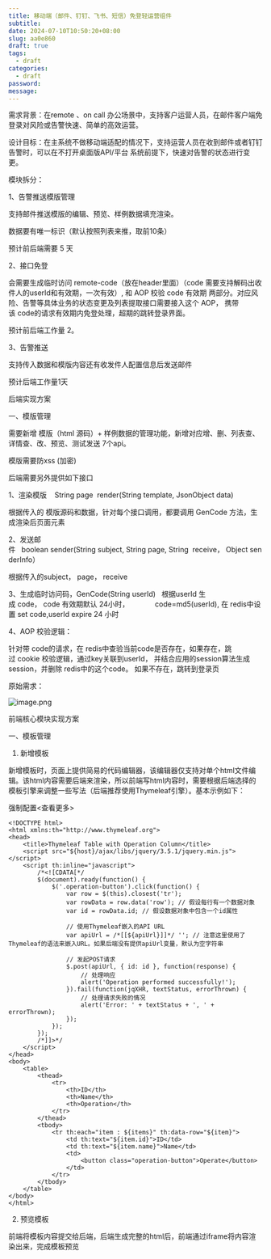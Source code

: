 ```yaml
---
title: 移动端（邮件、钉钉、飞书、短信）免登轻运营组件
subtitle: 
date: 2024-07-10T10:50:20+08:00
slug: aa0e860
draft: true
tags:
  - draft
categories:
  - draft
password: 
message:
---
```

需求背景：在remote 、on call 办公场景中，支持客户运营人员，在邮件客户端免登录对风险或告警快速、简单的高效运营。

设计目标：在主系统不做移动端适配的情况下，支持运营人员在收到邮件或者钉钉告警时，可以在不打开桌面版API/平台 系统前提下，快速对告警的状态进行变更。

模块拆分：

1、告警推送模版管理

支持邮件推送模版的编辑、预览、样例数据填充渲染。

数据要有唯一标识（默认按照列表来推，取前10条）

预计前后端需要 5 天

2、接口免登

会需要生成临时访问 remote-code（放在header里面）（code 需要支持解码出收件人的userId和有效期，一次有效）, 和 AOP 校验 code 有效期 两部分。对应风险、告警等具体业务的状态变更及列表提取接口需要接入这个 AOP， 携带该 code的请求有效期内免登处理，超期的跳转登录界面。

预计前后端工作量 2。

3、告警推送 

支持传入数据和模版内容还有收发件人配置信息后发送邮件

预计后端工作量1天

后端实现方案

一、模版管理

需要新增 模版（html 源码）+ 样例数据的管理功能，新增对应增、删、列表查、详情查、改、预览、测试发送 7个api。

模版需要防xss (加密)

后端需要另外提供如下接口

1、渲染模版    String page  render(String template, JsonObject data)  

根据传入的 模版源码和数据，针对每个接口调用，都要调用 GenCode 方法，生成渲染后页面元素

2、发送邮件   boolean sender(String subject, String page, String  receive， Object senderInfo）

根据传入的subject， page， receive

3、生成临时访问码，GenCode(String userId)   根据userId 生成 code， code 有效期默认 24小时，             code=md5(userId), 在 redis中设置 set code,userId expire 24 小时

4、AOP 校验逻辑：

针对带 code的请求，在 redis中查验当前code是否存在，如果存在，跳过 cookie 校验逻辑，通过key关联到userId， 并结合应用的session算法生成session，并删除 redis中的这个code。 如果不存在，跳转到登录页

原始需求：

![image.png](https://obsidian-img-1300316500.cos.ap-shanghai.myqcloud.com/cattail/obsidian/pic/202407111535698.png)


前端核心模块实现方案

一、模板管理

1. 新增模板
    

新增模板时，页面上提供简易的代码编辑器，该编辑器仅支持对单个html文件编辑。该html内容需要后端来渲染，所以前端写html内容时，需要根据后端选择的模板引擎来调整一些写法（后端推荐使用Thymeleaf引擎）。基本示例如下：

强制配置<查看更多>

```
<!DOCTYPE html>  
<html xmlns:th="http://www.thymeleaf.org">  
<head>  
    <title>Thymeleaf Table with Operation Column</title>  
    <script src="${host}/ajax/libs/jquery/3.5.1/jquery.min.js"></script>  
    <script th:inline="javascript">  
        /*<![CDATA[*/  
        $(document).ready(function() {  
            $('.operation-button').click(function() {  
                var row = $(this).closest('tr');  
                var rowData = row.data('row'); // 假设每行有一个数据对象  
                var id = rowData.id; // 假设数据对象中包含一个id属性  
  
                // 使用Thymeleaf嵌入的API URL  
                var apiUrl = /*[[${apiUrl}]]*/ ''; // 注意这里使用了Thymeleaf的语法来嵌入URL。如果后端没有提供apiUrl变量，默认为空字符串
  
                // 发起POST请求  
                $.post(apiUrl, { id: id }, function(response) {  
                    // 处理响应  
                    alert('Operation performed successfully!');  
                }).fail(function(jqXHR, textStatus, errorThrown) {  
                    // 处理请求失败的情况  
                    alert('Error: ' + textStatus + ', ' + errorThrown);  
                });  
            });  
        });  
        /*]]>*/  
    </script>  
</head>  
<body>  
    <table>  
        <thead>  
            <tr>  
                <th>ID</th>  
                <th>Name</th>  
                <th>Operation</th>  
            </tr>  
        </thead>  
        <tbody>  
            <tr th:each="item : ${items}" th:data-row="${item}">  
                <td th:text="${item.id}">ID</td>  
                <td th:text="${item.name}">Name</td>  
                <td>  
                    <button class="operation-button">Operate</button>  
                </td>  
            </tr>  
        </tbody>  
    </table>  
</body>  
</html>
```

2. 预览模板
    

前端将模板内容提交给后端，后端生成完整的html后，前端通过iframe将内容渲染出来，完成模板预览

